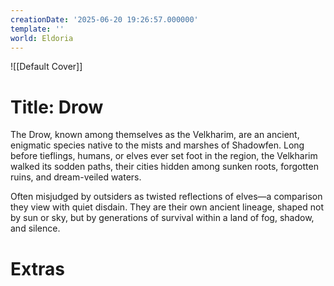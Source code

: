 ```yaml
---
creationDate: '2025-06-20 19:26:57.000000'
template: ''
world: Eldoria
---
```

![[Default Cover]]

# Title: Drow

The Drow, known among themselves as the Velkharim, are an ancient, enigmatic species native to the mists and marshes of Shadowfen. Long before tieflings, humans, or elves ever set foot in the region, the Velkharim walked its sodden paths, their cities hidden among sunken roots, forgotten ruins, and dream-veiled waters.

Often misjudged by outsiders as twisted reflections of elves—a comparison they view with quiet disdain. They are their own ancient lineage, shaped not by sun or sky, but by generations of survival within a land of fog, shadow, and silence.






# Extras

